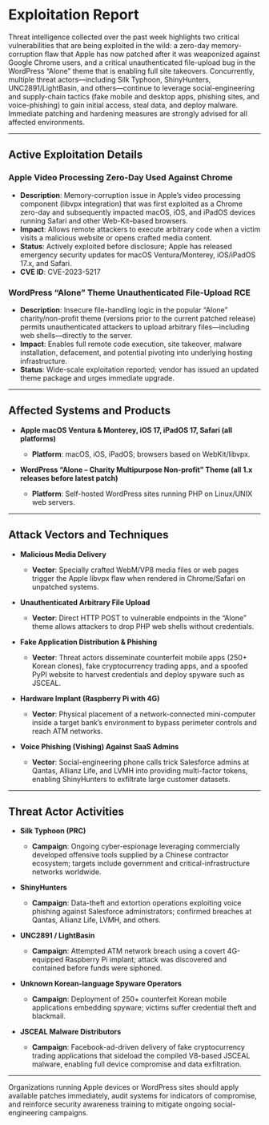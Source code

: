 # Exploitation Report

Threat intelligence collected over the past week highlights two critical vulnerabilities that are being exploited in the wild: a zero-day memory-corruption flaw that Apple has now patched after it was weaponized against Google Chrome users, and a critical unauthenticated file-upload bug in the WordPress “Alone” theme that is enabling full site takeovers. Concurrently, multiple threat actors—including Silk Typhoon, ShinyHunters, UNC2891/LightBasin, and others—continue to leverage social-engineering and supply-chain tactics (fake mobile and desktop apps, phishing sites, and voice-phishing) to gain initial access, steal data, and deploy malware. Immediate patching and hardening measures are strongly advised for all affected environments.

---

## Active Exploitation Details

### Apple Video Processing Zero-Day Used Against Chrome
- **Description**: Memory-corruption issue in Apple’s video processing component (libvpx integration) that was first exploited as a Chrome zero-day and subsequently impacted macOS, iOS, and iPadOS devices running Safari and other Web-Kit–based browsers.  
- **Impact**: Allows remote attackers to execute arbitrary code when a victim visits a malicious website or opens crafted media content.  
- **Status**: Actively exploited before disclosure; Apple has released emergency security updates for macOS Ventura/Monterey, iOS/iPadOS 17.x, and Safari.  
- **CVE ID**: CVE-2023-5217

### WordPress “Alone” Theme Unauthenticated File-Upload RCE
- **Description**: Insecure file-handling logic in the popular “Alone” charity/non-profit theme (versions prior to the current patched release) permits unauthenticated attackers to upload arbitrary files—including web shells—directly to the server.  
- **Impact**: Enables full remote code execution, site takeover, malware installation, defacement, and potential pivoting into underlying hosting infrastructure.  
- **Status**: Wide-scale exploitation reported; vendor has issued an updated theme package and urges immediate upgrade.  

---

## Affected Systems and Products

- **Apple macOS Ventura & Monterey, iOS 17, iPadOS 17, Safari (all platforms)**  
  - **Platform**: macOS, iOS, iPadOS; browsers based on WebKit/libvpx.

- **WordPress “Alone – Charity Multipurpose Non-profit” Theme (all 1.x releases before latest patch)**  
  - **Platform**: Self-hosted WordPress sites running PHP on Linux/UNIX web servers.

---

## Attack Vectors and Techniques

- **Malicious Media Delivery**  
  - **Vector**: Specially crafted WebM/VP8 media files or web pages trigger the Apple libvpx flaw when rendered in Chrome/Safari on unpatched systems.

- **Unauthenticated Arbitrary File Upload**  
  - **Vector**: Direct HTTP POST to vulnerable endpoints in the “Alone” theme allows attackers to drop PHP web shells without credentials.

- **Fake Application Distribution & Phishing**  
  - **Vector**: Threat actors disseminate counterfeit mobile apps (250+ Korean clones), fake cryptocurrency trading apps, and a spoofed PyPI website to harvest credentials and deploy spyware such as JSCEAL.

- **Hardware Implant (Raspberry Pi with 4G)**  
  - **Vector**: Physical placement of a network-connected mini-computer inside a target bank’s environment to bypass perimeter controls and reach ATM networks.

- **Voice Phishing (Vishing) Against SaaS Admins**  
  - **Vector**: Social-engineering phone calls trick Salesforce admins at Qantas, Allianz Life, and LVMH into providing multi-factor tokens, enabling ShinyHunters to exfiltrate large customer datasets.

---

## Threat Actor Activities

- **Silk Typhoon (PRC)**
  - **Campaign**: Ongoing cyber-espionage leveraging commercially developed offensive tools supplied by a Chinese contractor ecosystem; targets include government and critical-infrastructure networks worldwide.

- **ShinyHunters**
  - **Campaign**: Data-theft and extortion operations exploiting voice phishing against Salesforce administrators; confirmed breaches at Qantas, Allianz Life, LVMH, and others.

- **UNC2891 / LightBasin**
  - **Campaign**: Attempted ATM network breach using a covert 4G-equipped Raspberry Pi implant; attack was discovered and contained before funds were siphoned.

- **Unknown Korean-language Spyware Operators**
  - **Campaign**: Deployment of 250+ counterfeit Korean mobile applications embedding spyware; victims suffer credential theft and blackmail.

- **JSCEAL Malware Distributors**
  - **Campaign**: Facebook-ad-driven delivery of fake cryptocurrency trading applications that sideload the compiled V8-based JSCEAL malware, enabling full device compromise and data exfiltration.

---

Organizations running Apple devices or WordPress sites should apply available patches immediately, audit systems for indicators of compromise, and reinforce security awareness training to mitigate ongoing social-engineering campaigns.